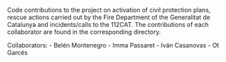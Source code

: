 Code contributions to the project on activation of civil protection plans, rescue actions carried out by the Fire Department of the Generalitat de Catalunya and incidents/calls to the 112CAT. The contributions of each collaborator are found in the corresponding directory.

Collaborators:
    - Belén Montenegro
    - Imma Passaret
    - Iván Casanovas
    - Ot Garcés